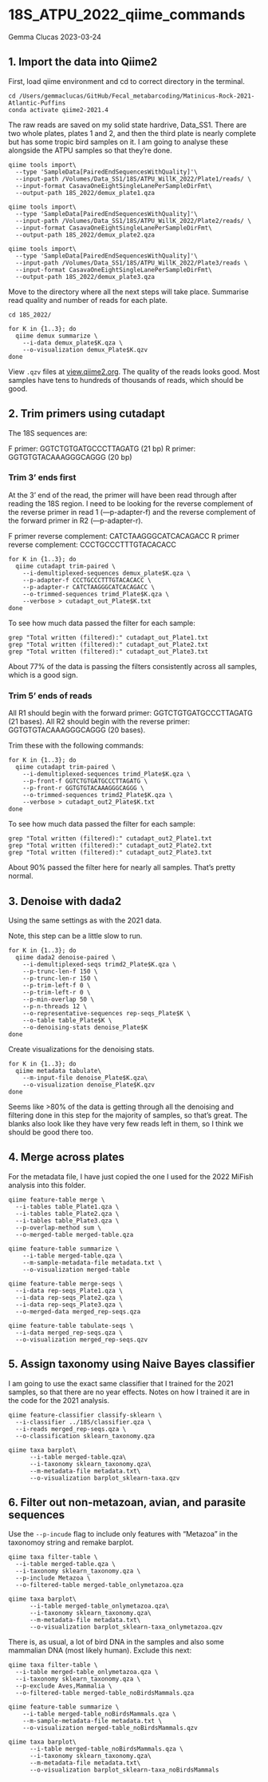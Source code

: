 18S_ATPU_2022_qiime_commands
================
Gemma Clucas
2023-03-24

## 1. Import the data into Qiime2

First, load qiime environment and cd to correct directory in the
terminal.

    cd /Users/gemmaclucas/GitHub/Fecal_metabarcoding/Matinicus-Rock-2021-Atlantic-Puffins
    conda activate qiime2-2021.4

The raw reads are saved on my solid state hardrive, Data_SS1. There are
two whole plates, plates 1 and 2, and then the third plate is nearly
complete but has some tropic bird samples on it. I am going to analyse
these alongside the ATPU samples so that they’re done.

    qiime tools import\
      --type 'SampleData[PairedEndSequencesWithQuality]'\
      --input-path /Volumes/Data_SS1/18S/ATPU_WillK_2022/Plate1/reads/ \
      --input-format CasavaOneEightSingleLanePerSampleDirFmt\
      --output-path 18S_2022/demux_plate1.qza
      
    qiime tools import\
      --type 'SampleData[PairedEndSequencesWithQuality]'\
      --input-path /Volumes/Data_SS1/18S/ATPU_WillK_2022/Plate2/reads/ \
      --input-format CasavaOneEightSingleLanePerSampleDirFmt\
      --output-path 18S_2022/demux_plate2.qza
      
    qiime tools import\
      --type 'SampleData[PairedEndSequencesWithQuality]'\
      --input-path /Volumes/Data_SS1/18S/ATPU_WillK_2022/Plate3/reads \
      --input-format CasavaOneEightSingleLanePerSampleDirFmt\
      --output-path 18S_2022/demux_plate3.qza  

Move to the directory where all the next steps will take place.
Summarise read quality and number of reads for each plate.

    cd 18S_2022/

    for K in {1..3}; do
      qiime demux summarize \
        --i-data demux_plate$K.qza \
        --o-visualization demux_Plate$K.qzv
    done

View `.qzv` files at [view.qiime2.org](view.qiime2.org). The quality of
the reads looks good. Most samples have tens to hundreds of thousands of
reads, which should be good.

## 2. Trim primers using cutadapt

The 18S sequences are:

F primer: GGTCTGTGATGCCCTTAGATG (21 bp) R primer: GGTGTGTACAAAGGGCAGGG
(20 bp)

### Trim 3’ ends first

At the 3’ end of the read, the primer will have been read through after
reading the 18S region. I need to be looking for the reverse complement
of the reverse primer in read 1 (—p-adapter-f) and the reverse
complement of the forward primer in R2 (—p-adapter-r).

F primer reverse complement: CATCTAAGGGCATCACAGACC R primer reverse
complement: CCCTGCCCTTTGTACACACC

    for K in {1..3}; do
      qiime cutadapt trim-paired \
        --i-demultiplexed-sequences demux_plate$K.qza \
        --p-adapter-f CCCTGCCCTTTGTACACACC \
        --p-adapter-r CATCTAAGGGCATCACAGACC \
        --o-trimmed-sequences trimd_Plate$K.qza \
        --verbose > cutadapt_out_Plate$K.txt
    done

To see how much data passed the filter for each sample:

    grep "Total written (filtered):" cutadapt_out_Plate1.txt 
    grep "Total written (filtered):" cutadapt_out_Plate2.txt
    grep "Total written (filtered):" cutadapt_out_Plate3.txt

About 77% of the data is passing the filters consistently across all
samples, which is a good sign.

### Trim 5’ ends of reads

All R1 should begin with the forward primer: GGTCTGTGATGCCCTTAGATG (21
bases). All R2 should begin with the reverse primer:
GGTGTGTACAAAGGGCAGGG (20 bases).

Trim these with the following commands:

    for K in {1..3}; do
      qiime cutadapt trim-paired \
        --i-demultiplexed-sequences trimd_Plate$K.qza \
        --p-front-f GGTCTGTGATGCCCTTAGATG \
        --p-front-r GGTGTGTACAAAGGGCAGGG \
        --o-trimmed-sequences trimd2_Plate$K.qza \
        --verbose > cutadapt_out2_Plate$K.txt
    done

To see how much data passed the filter for each sample:

    grep "Total written (filtered):" cutadapt_out2_Plate1.txt 
    grep "Total written (filtered):" cutadapt_out2_Plate2.txt
    grep "Total written (filtered):" cutadapt_out2_Plate3.txt

About 90% passed the filter here for nearly all samples. That’s pretty
normal.

## 3. Denoise with dada2

Using the same settings as with the 2021 data.

Note, this step can be a little slow to run.

    for K in {1..3}; do
      qiime dada2 denoise-paired \
        --i-demultiplexed-seqs trimd2_Plate$K.qza \
        --p-trunc-len-f 150 \
        --p-trunc-len-r 150 \
        --p-trim-left-f 0 \
        --p-trim-left-r 0 \
        --p-min-overlap 50 \
        --p-n-threads 12 \
        --o-representative-sequences rep-seqs_Plate$K \
        --o-table table_Plate$K \
        --o-denoising-stats denoise_Plate$K
    done

Create visualizations for the denoising stats.

    for K in {1..3}; do  
      qiime metadata tabulate\
        --m-input-file denoise_Plate$K.qza\
        --o-visualization denoise_Plate$K.qzv
    done

Seems like \>80% of the data is getting through all the denoising and
filtering done in this step for the majority of samples, so that’s
great. The blanks also look like they have very few reads left in them,
so I think we should be good there too.

## 4. Merge across plates

For the metadata file, I have just copied the one I used for the 2022
MiFish analysis into this folder.

    qiime feature-table merge \
      --i-tables table_Plate1.qza \
      --i-tables table_Plate2.qza \
      --i-tables table_Plate3.qza \
      --p-overlap-method sum \
      --o-merged-table merged-table.qza
      
    qiime feature-table summarize \
        --i-table merged-table.qza \
        --m-sample-metadata-file metadata.txt \
        --o-visualization merged-table
        
    qiime feature-table merge-seqs \
      --i-data rep-seqs_Plate1.qza \
      --i-data rep-seqs_Plate2.qza \
      --i-data rep-seqs_Plate3.qza \
      --o-merged-data merged_rep-seqs.qza
      
    qiime feature-table tabulate-seqs \
      --i-data merged_rep-seqs.qza \
      --o-visualization merged_rep-seqs.qzv

## 5. Assign taxonomy using Naive Bayes classifier

I am going to use the exact same classifier that I trained for the 2021
samples, so that there are no year effects. Notes on how I trained it
are in the code for the 2021 analysis.

    qiime feature-classifier classify-sklearn \
      --i-classifier ../18S/classifier.qza \
      --i-reads merged_rep-seqs.qza \
      --o-classification sklearn_taxonomy.qza
      
    qiime taxa barplot\
          --i-table merged-table.qza\
          --i-taxonomy sklearn_taxonomy.qza\
          --m-metadata-file metadata.txt\
          --o-visualization barplot_sklearn-taxa.qzv

## 6. Filter out non-metazoan, avian, and parasite sequences

Use the `--p-incude` flag to include only features with “Metazoa” in the
taxonomoy string and remake barplot.

    qiime taxa filter-table \
      --i-table merged-table.qza \
      --i-taxonomy sklearn_taxonomy.qza \
      --p-include Metazoa \
      --o-filtered-table merged-table_onlymetazoa.qza
      
    qiime taxa barplot\
          --i-table merged-table_onlymetazoa.qza\
          --i-taxonomy sklearn_taxonomy.qza\
          --m-metadata-file metadata.txt\
          --o-visualization barplot_sklearn-taxa_onlymetazoa.qzv

There is, as usual, a lot of bird DNA in the samples and also some
mammalian DNA (most likely human). Exclude this next:

    qiime taxa filter-table \
      --i-table merged-table_onlymetazoa.qza \
      --i-taxonomy sklearn_taxonomy.qza \
      --p-exclude Aves,Mammalia \
      --o-filtered-table merged-table_noBirdsMammals.qza
      
    qiime feature-table summarize \
        --i-table merged-table_noBirdsMammals.qza \
        --m-sample-metadata-file metadata.txt \
        --o-visualization merged-table_noBirdsMammals.qzv
      
    qiime taxa barplot\
          --i-table merged-table_noBirdsMammals.qza \
          --i-taxonomy sklearn_taxonomy.qza\
          --m-metadata-file metadata.txt\
          --o-visualization barplot_sklearn-taxa_noBirdsMammals
